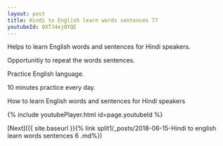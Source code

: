 ```yaml
---
layout: post
title: Hindi to English learn words sentences 77 
youtubeId: 8XTJ4ejOYQE
---
```

 
 
Helps to learn English words and sentences for Hindi speakers.

Opportunitiy to repeat the words sentences. 

Practice English language. 
 
10 minutes practice every day. 
 
How to learn English words and sentences for Hindi speakers 
 
{% include youtubePlayer.html id=page.youtubeId %}
 
 
[Next]({{ site.baseurl }}{% link  split1/_posts/2018-06-15-Hindi to english learn words sentences 6 .md%})
 
